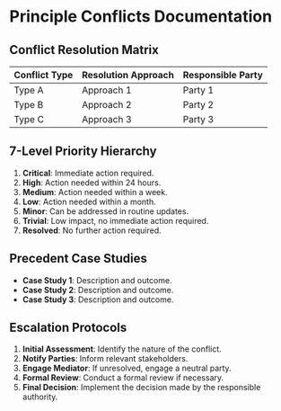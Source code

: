 # Principle Conflicts Documentation

## Conflict Resolution Matrix
| Conflict Type | Resolution Approach | Responsible Party |
|----------------|---------------------|------------------|
| Type A        | Approach 1          | Party 1          |
| Type B        | Approach 2          | Party 2          |
| Type C        | Approach 3          | Party 3          |

## 7-Level Priority Hierarchy
1. **Critical**: Immediate action required.
2. **High**: Action needed within 24 hours.
3. **Medium**: Action needed within a week.
4. **Low**: Action needed within a month.
5. **Minor**: Can be addressed in routine updates.
6. **Trivial**: Low impact, no immediate action required.
7. **Resolved**: No further action required.

## Precedent Case Studies
- **Case Study 1**: Description and outcome.
- **Case Study 2**: Description and outcome.
- **Case Study 3**: Description and outcome.

## Escalation Protocols
1. **Initial Assessment**: Identify the nature of the conflict.
2. **Notify Parties**: Inform relevant stakeholders.
3. **Engage Mediator**: If unresolved, engage a neutral party.
4. **Formal Review**: Conduct a formal review if necessary.
5. **Final Decision**: Implement the decision made by the responsible authority.

